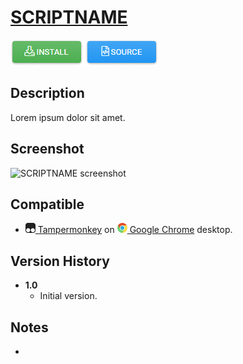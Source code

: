 # [SCRIPTNAME](https://github.com/alexkudrow/UserScripts/tree/master/userscripts/SCRIPTFILE)

[![Install](https://raw.githubusercontent.com/alexkudrow/UserScripts/master/_resources/button_install.png)](https://github.com/alexkudrow/UserScripts/raw/master/userscripts/SCRIPTFILE/SCRIPTFILE.user.js)
[![Source](https://raw.githubusercontent.com/alexkudrow/UserScripts/master/_resources/button_source.png)](https://github.com/alexkudrow/UserScripts/blob/master/userscripts/SCRIPTFILE/SCRIPTFILE.user.js)

## Description

Lorem ipsum dolor sit amet.

## Screenshot

![SCRIPTNAME screenshot](https://raw.githubusercontent.com/alexkudrow/UserScripts/master/userscripts/SCRIPTFILE/screenshot.png)

## Compatible

* [![Tampermonkey](https://raw.githubusercontent.com/alexkudrow/UserScripts/master/_resources/icon_tampermonkey.png) Tampermonkey](https://chrome.google.com/webstore/detail/tampermonkey/dhdgffkkebhmkfjojejmpbldmpobfkfo) on [![](https://raw.githubusercontent.com/alexkudrow/UserScripts/master/_resources/icon_chrome.png) Google Chrome](https://www.google.com/chrome) desktop.

## Version History

- **1.0**
    * Initial version.

## Notes

-
